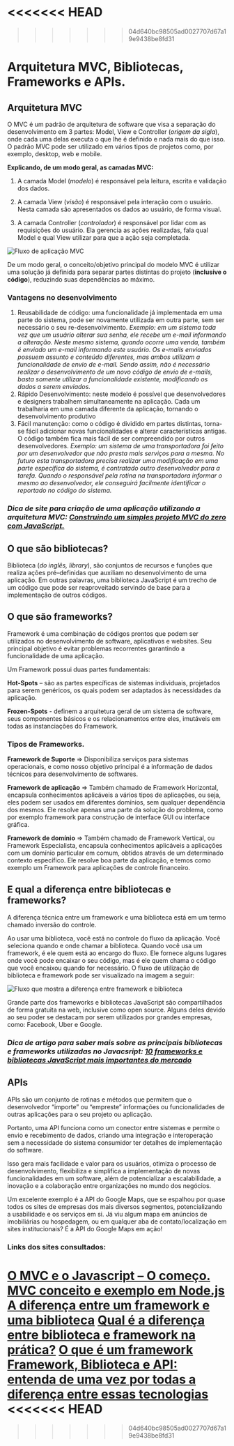 <<<<<<< HEAD
=======

>>>>>>> 04d640bc98505ad0027707d67a19e9438be8fd31
# Arquitetura MVC, Bibliotecas, Frameworks e APIs.
## Arquitetura MVC
O MVC é um padrão de arquitetura de software que visa a separação do desenvolvimento em 3 partes: Model, View e Controller (*origem da sigla*), onde  cada uma delas executa o que lhe é definido e nada mais do que isso.  O padrão MVC pode ser utilizado em vários tipos de projetos como, por exemplo, desktop, web e mobile.

**Explicando, de um modo geral, as camadas MVC:** 
1. A camada Model (*modelo*) é responsável pela leitura, escrita e validação dos dados.

2. A camada View (*visão*) é responsável pela interação com o usuário. Nesta camada são apresentados os dados ao usuário, de forma visual.

3. A camada Controller (*controlador*) é responsável por lidar com as requisições do usuário. Ela gerencia as ações realizadas, fala qual Model e qual View utilizar para que a ação seja completada.


![Fluxo de aplicação MVC](https://www.usandopy.com/media/uploads/2023/03/22/pt-cover-website-22.png)

De um modo geral, o conceito/objetivo principal do modelo MVC é utilizar uma solução já definida para separar partes distintas do projeto (**inclusive o código**), reduzindo suas dependências ao máximo.

### Vantagens no desenvolvimento
1. Reusabilidade de código: uma funcionalidade já implementada em uma parte do sistema, pode ser novamente utilizada em outra parte, sem ser necessário o seu re-desenvolvimento. *Exemplo: em um sistema toda vez que um usuário alterar sua senha, ele recebe um e-mail informando a alteração. Neste mesmo sistema, quando ocorre uma venda, também é enviado um e-mail informando este usuário. Os e-mails enviados possuem assunto e conteúdo diferentes, mas ambos utilizam a funcionalidade de envio de e-mail. Sendo assim, não é necessário realizar o desenvolvimento de um novo código de envio de e-mails, basta somente utilizar a funcionalidade existente, modificando os dados a serem enviados.*
2. Rápido Desenvolvimento: neste modelo é possível que desenvolvedores e designers trabalhem simultaneamente na aplicação. Cada um trabalharia em uma camada diferente da aplicação, tornando o desenvolvimento produtivo
3. Fácil manutenção: como o código é dividido em partes distintas, torna- se fácil adicionar novas funcionalidades e alterar características antigas. O código também fica mais fácil de ser compreendido por outros desenvolvedores. *Exemplo: um sistema de uma transportadora foi feito por um desenvolvedor que não presta mais serviços para a mesma. No futuro esta transportadora precisa realizar uma modificação em uma parte específica do sistema, é contratado outro desenvolvedor para a tarefa. Quando o responsável pela rotina na transportadora informar o mesmo ao desenvolvedor, ele conseguirá facilmente identificar o reportado no código do sistema.*

### *Dica de site para criação de uma aplicação utilizando a arquitetura MVC: [Construindo um simples projeto MVC do zero com JavaScript.](https://www.isarubim.com/posts/construindo-um-simples-projeto-mvc-do-zero-com-javascript)*

## O que são bibliotecas?
Biblioteca (*do inglês, library*), são conjuntos de recursos e funções  que realiza ações pré–definidas que auxiliam no desenvolvimento de uma aplicação. Em outras palavras, uma biblioteca JavaScript é um trecho de um código que pode ser reaproveitado servindo de base para a implementação de outros códigos.

## O que são frameworks?
Framework é uma combinação de códigos prontos que podem ser utilizados no desenvolvimento de software, aplicativos e websites. Seu principal objetivo é evitar problemas recorrentes garantindo a funcionalidade de uma aplicação.

Um Framework possui duas partes fundamentais:

**Hot-Spots** – são as partes específicas de sistemas individuais, projetados para serem genéricos, os quais podem ser adaptados às necessidades da aplicação.

**Frozen-Spots** - definem a arquitetura geral de um sistema de software, seus componentes básicos e os relacionamentos entre eles, imutáveis em todas as instanciações do Framework.

### Tipos de Frameworks.

**Framework de Suporte** ⇒ Disponibiliza serviços para sistemas operacionais, e como nosso objetivo principal é a informação de dados técnicos para desenvolvimento de softwares.

**Framework de aplicação** ⇒ Também chamado de Framework Horizontal, encapsula conhecimentos aplicáveis a vários tipos de aplicações, ou seja, eles podem ser usados em diferentes domínios, sem qualquer dependência dos mesmos. Ele resolve apenas uma parte da solução do problema, como por exemplo framework para construção de interface GUI ou interface gráfica.

**Framework de domínio** ⇒ Também chamado de Framework Vertical, ou Framework Especialista, encapsula conhecimentos aplicáveis a aplicações com um domínio particular em comum, obtidos através de um determinado contexto específico. Ele resolve boa parte da aplicação, e temos como exemplo um Framework para aplicações de controle financeiro.

## E qual a diferença entre bibliotecas e frameworks?
A diferença técnica entre um framework e uma biblioteca está em um termo chamado inversão do controle.

Ao usar uma biblioteca, você está no controle do fluxo da aplicação. Você seleciona quando e onde chamar a biblioteca. Quando você usa um framework, é ele quem está ao encargo do fluxo. Ele fornece alguns lugares onde você pode encaixar o seu código, mas é ele quem chama o código que você encaixou quando for necessário. O fluxo de utilização de biblioteca e framework pode ser visualizado na imagem a seguir:

![Fluxo que mostra a diferença entre framework e biblioteca](https://marquesfernandes.com/wp-content/uploads/2020/03/frameworkvsbibliotecavstoolkit.jpg)

Grande parte dos frameworks e bibliotecas JavaScript são compartilhados de forma gratuita na web, inclusive como open source. Alguns deles devido ao seu poder se destacam por serem utilizados por grandes empresas, como: Facebook, Uber e Google.

### *Dica de artigo para saber mais sobre as principais bibliotecas e frameworks utilizadas no Javacsript: [10 frameworks e bibliotecas JavaScript mais importantes do mercado](https://blog.geekhunter.com.br/frameworks-javascript-e-bibliotecas-java/)*

## APIs
APIs são um conjunto de rotinas e métodos que permitem que o desenvolvedor “importe” ou “empreste” informações ou funcionalidades de outras aplicações para o seu projeto ou aplicação. 

Portanto, uma API funciona como um conector entre sistemas e permite o envio e recebimento de dados, criando uma integração e interoperação sem a necessidade do sistema consumidor ter detalhes de implementação do software.

Isso gera mais facilidade e valor para os usuários, otimiza o processo de desenvolvimento, flexibiliza e simplifica a implementação de novas funcionalidades em um software, além de potencializar a escalabilidade, a inovação e a colaboração entre organizações no mundo dos negócios.

Um excelente exemplo é a API do Google Maps, que se espalhou por quase todos os sites de empresas dos mais diversos segmentos, potencializando a usabilidade e os serviços em si. Já viu algum mapa em anúncios de imobiliárias ou hospedagem, ou em qualquer aba de contato/localização em sites institucionais? É a API do Google Maps em ação!

### **Links dos sites consultados:**
[O MVC e o Javascript – O começo.](https://javiani.wordpress.com/2010/07/06/o-mvc-e-o-javascript-o-comeco/)
[MVC conceito e exemplo em Node.js](https://irias.com.br/blog/mvc-conceito-e-exemplo-em-node-js/)
[A diferença entre um framework e uma biblioteca](https://www.freecodecamp.org/portuguese/news/a-diferenca-entre-um-framework-e-uma-biblioteca/)
[Qual é a diferença entre biblioteca e framework na prática?](https://www.dio.me/articles/qual-e-a-diferenca-entre-biblioteca-e-framework-na-pratica)
[O que é um framework](https://balta.io/blog/o-que-e-um-framework)
[Framework, Biblioteca e API: entenda de uma vez por todas a diferença entre essas tecnologias](https://blog.tecnospeed.com.br/framework-biblioteca-api/)
<<<<<<< HEAD
=======

>>>>>>> 04d640bc98505ad0027707d67a19e9438be8fd31

